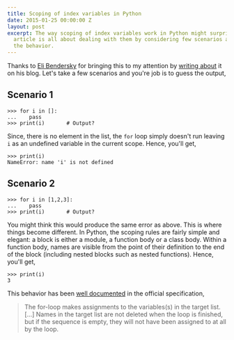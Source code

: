 ```yaml
---
title: Scoping of index variables in Python
date: 2015-01-25 00:00:00 Z
layout: post
excerpt: The way scoping of index variables work in Python might surprise a few! This
  article is all about dealing with them by considering few scenarios and understanding
  the behavior.
---
```


Thanks to [Eli Bendersky](http://eli.thegreenplace.net/) for bringing this to my attention by [writing about](http://eli.thegreenplace.net/2015/the-scope-of-index-variables-in-pythons-for-loops/) it on his blog. Let's
take a few scenarios and you're job is to guess the output,

## Scenario 1

```
>>> for i in []:
...    pass
>>> print(i)       # Output?
```

Since, there is no element in the list, the `for` loop simply doesn't run leaving `i` as an undefined variable in the current
scope. Hence, you'll get,

<!-- more -->

```
>>> print(i)
NameError: name 'i' is not defined
```

## Scenario 2

```
>>> for i in [1,2,3]:
...    pass
>>> print(i)       # Output?
```

You might think this would produce the same error as above. This is where things become different. In Python, the scoping rules
are fairly simple and elegant: a block is either a module, a function body or a class body. Within a function body, names are
visible from the point of their definition to the end of the block (including nested blocks such as nested functions). Hence, you'll get,

```
>>> print(i)
3
```

This behavior has been [well documented](https://docs.python.org/dev/reference/compound_stmts.html#for) in the official specification,

> The for-loop makes assignments to the variables(s) in the target list. [...] Names in the target list are not deleted when
the loop is finished, but if the sequence is empty, they will not have been assigned to at all by the loop.